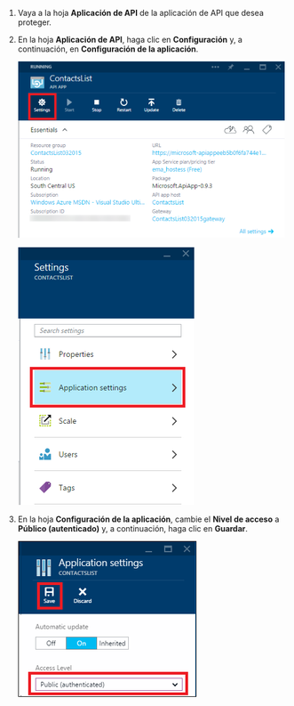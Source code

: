 1. Vaya a la hoja **Aplicación de API** de la aplicación de API que desea proteger.

2. En la hoja **Aplicación de API**, haga clic en **Configuración** y, a continuación, en **Configuración de la aplicación**.

	![Hacer clic en Configuración](./media/app-service-api-config-auth/clicksettings.png)

	![Hacer clic en Configuración de la aplicación](./media/app-service-api-config-auth/clickbasicsettings.png)

3. En la hoja **Configuración de la aplicación**, cambie el **Nivel de acceso** a **Público (autenticado)** y, a continuación, haga clic en **Guardar**.

	![Hacer clic en la configuración básica](./media/app-service-api-config-auth/setpublicauth.png)

<!---HONumber=August15_HO6-->
